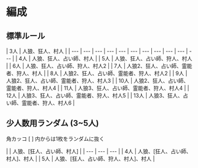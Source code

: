 # 編成

## 標準ルール

| 3人 | 人狼、狂人、村人 |
| --- | --- | --- | --- | --- | --- | --- | --- | --- | --- | --- |
| 4人 | 人狼、狂人、占い師、村人 |
| 5人 | 人狼、狂人、占い師、狩人、村人 |
| 6人 | 人狼、狂人、占い師、狩人、村人2 |
| 7人 | 人狼2、狂人、占い師、霊能者、狩人、村人 |
| 8人 | 人狼2、狂人、占い師、霊能者、狩人、村人2 |
| 9人 | 人狼2、狂人、占い師、霊能者、狩人、村人3 |
| 10人 | 人狼2、狂人、占い師、霊能者、狩人、村人4 |
| 11人 | 人狼3、狂人、占い師、霊能者、狩人、村人4 |
| 12人 | 人狼3、狂人、占い師、霊能者、狩人、村人5 |
| 13人 | 人狼3、狂人、占い師、霊能者、狩人、村人6 |

## 少人数用ランダム \(3~5人\)

角カッコ \[ \] 内からは1枚をランダムに抜く

|  | 人狼、\[狂人、占い師、村人\] |
| --- | --- | --- |
| 4人 | 人狼、\[狂人、占い師、村人\]、村人 |
| 5人 | 人狼、\[狂人、占い師、狩人、村人\]、村人 |





